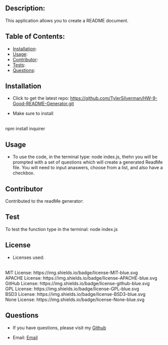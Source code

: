 ## Description:
This application allows you to create a README document. 

## Table of Contents: 

* [Installation](#installation):
* [Usage](#usage):
* [Contributor](#contributor):
* [Tests](#test):
* [Questions](#questions):

## Installation 
* Click to get the latest repo: https://github.com/TylerSilverman/HW-9-Good-README-Generator.git

* Make sure to install
<br>
npm install inquirer 

## Usage

* To use the code, in the terminal type: node index.js, thehn you will be prompted with a set of questions which will create a generated ReadMe file. You will need to input anaswers, choose from a list, and also have a checkbox. 

## Contributor 
Contributed to the readMe generator: 

## Test
To test the function type in the terminal: node index.js 

## License
* Licenses used:
<br>
MIT License: https://img.shields.io/badge/license-MIT-blue.svg
<br>
APACHE License: https://img.shields.io/badge/license-APACHE-blue.svg
<br>
GitHub License: https://img.shields.io/badge/license-github-blue.svg
<br>
GPL License: https://img.shields.io/badge/license-GPL-blue.svg
<br>
BSD3 License: https://img.shields.io/badge/license-BSD3-blue.svg
<br>
None License: https://img.shields.io/badge/license-None-blue.svg
<br>

## Questions
* If you have questions, please visit my [Github](https://github.com/TylerSilverman) 

* Email: [Email](silverman.tyler@gmail.com)

